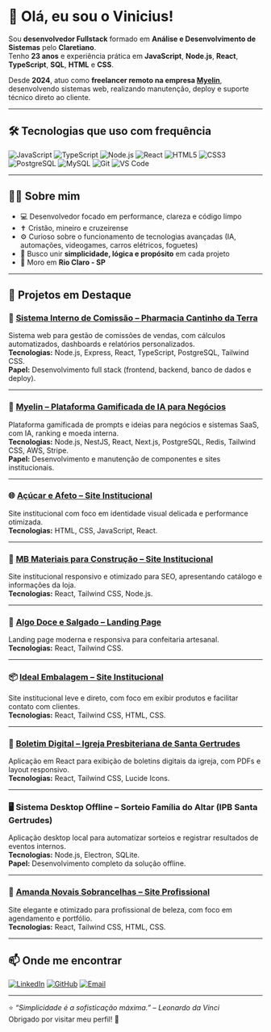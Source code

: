 # 👋 Olá, eu sou o Vinicius!

Sou **desenvolvedor Fullstack** formado em **Análise e Desenvolvimento de Sistemas** pelo **Claretiano**.  
Tenho **23 anos** e experiência prática em **JavaScript**, **Node.js**, **React**, **TypeScript**, **SQL**, **HTML** e **CSS**.  

Desde **2024**, atuo como **freelancer remoto na empresa [Myelin](https://myelin.com.br)**, desenvolvendo sistemas web, realizando manutenção, deploy e suporte técnico direto ao cliente.

---

## 🛠️ Tecnologias que uso com frequência

![JavaScript](https://img.shields.io/badge/JavaScript-323330?style=for-the-badge&logo=javascript)
![TypeScript](https://img.shields.io/badge/TypeScript-007ACC?style=for-the-badge&logo=typescript)
![Node.js](https://img.shields.io/badge/Node.js-43853D?style=for-the-badge&logo=node-dot-js&logoColor=white)
![React](https://img.shields.io/badge/React-20232A?style=for-the-badge&logo=react)
![HTML5](https://img.shields.io/badge/HTML5-E34F26?style=for-the-badge&logo=html5&logoColor=white)
![CSS3](https://img.shields.io/badge/CSS3-1572B6?style=for-the-badge&logo=css3&logoColor=white)
![PostgreSQL](https://img.shields.io/badge/PostgreSQL-316192?style=for-the-badge&logo=postgresql&logoColor=white)
![MySQL](https://img.shields.io/badge/MySQL-4479A1?style=for-the-badge&logo=mysql&logoColor=white)
![Git](https://img.shields.io/badge/Git-F05033?style=for-the-badge&logo=git&logoColor=white)
![VS Code](https://img.shields.io/badge/VS_Code-0078D4?style=for-the-badge&logo=visualstudiocode&logoColor=white)

---

## 🙋‍♂️ Sobre mim

- 💻 Desenvolvedor focado em performance, clareza e código limpo  
- ✝️ Cristão, mineiro e cruzeirense  
- ⚙️ Curioso sobre o funcionamento de tecnologias avançadas (IA, automações, videogames, carros elétricos, foguetes)  
- 🚀 Busco unir **simplicidade, lógica e propósito** em cada projeto  
- 📍 Moro em **Rio Claro - SP**   

---

## 🚀 Projetos em Destaque

### 🧮 [Sistema Interno de Comissão – Pharmacia Cantinho da Terra](https://revendaspharmacia.com.br)
Sistema web para gestão de comissões de vendas, com cálculos automatizados, dashboards e relatórios personalizados.  
**Tecnologias:** Node.js, Express, React, TypeScript, PostgreSQL, Tailwind CSS.  
**Papel:** Desenvolvimento full stack (frontend, backend, banco de dados e deploy).

---

### 🧠 [Myelin – Plataforma Gamificada de IA para Negócios](https://myelin.com.br)
Plataforma gamificada de prompts e ideias para negócios e sistemas SaaS, com IA, ranking e moeda interna.  
**Tecnologias:** Node.js, NestJS, React, Next.js, PostgreSQL, Redis, Tailwind CSS, AWS, Stripe.  
**Papel:** Desenvolvimento e manutenção de componentes e sites institucionais.

---

### 🌐 [Açúcar e Afeto – Site Institucional](https://acucareafeto.com.br)
Site institucional com foco em identidade visual delicada e performance otimizada.  
**Tecnologias:** HTML, CSS, JavaScript, React.

---

### 🧱 [MB Materiais para Construção – Site Institucional](https://mbmateriaisparaconstrucao.com.br)
Site institucional responsivo e otimizado para SEO, apresentando catálogo e informações da loja.  
**Tecnologias:** React, Tailwind CSS, Node.js.

---

### 🍰 [Algo Doce e Salgado – Landing Page](https://algodoceesalgado.com.br)
Landing page moderna e responsiva para confeitaria artesanal.  
**Tecnologias:** React, Tailwind CSS.

---

### 📦 [Ideal Embalagem – Site Institucional](https://idealembalagem.com)
Site institucional leve e direto, com foco em exibir produtos e facilitar contato com clientes.  
**Tecnologias:** React, Tailwind CSS, HTML, CSS.

---

### 📜 [Boletim Digital – Igreja Presbiteriana de Santa Gertrudes](https://boletim-ipbsg.netlify.app/)
Aplicação em React para exibição de boletins digitais da igreja, com PDFs e layout responsivo.  
**Tecnologias:** React, Tailwind CSS, Lucide Icons.

---

### 🖥️ Sistema Desktop Offline – Sorteio Família do Altar (IPB Santa Gertrudes)
Aplicação desktop local para automatizar sorteios e registrar resultados de eventos internos.  
**Tecnologias:** Node.js, Electron, SQLite.  
**Papel:** Desenvolvimento completo da solução offline.

---

### 💄 [Amanda Novais Sobrancelhas – Site Profissional](https://amandanovaissobrancelhas.com.br)
Site elegante e otimizado para profissional de beleza, com foco em agendamento e portfólio.  
**Tecnologias:** React, Tailwind CSS, HTML, CSS.

---

## 📫 Onde me encontrar

[![LinkedIn](https://img.shields.io/badge/LinkedIn-0A66C2?style=for-the-badge&logo=linkedin&logoColor=white)]([https://linkedin.com/in/vinicius](https://www.linkedin.com/in/vinicius-moraes-25992b217/))
[![GitHub](https://img.shields.io/badge/GitHub-171515?style=for-the-badge&logo=github)](https://github.com/)
[![Email](https://img.shields.io/badge/Email-333333?style=for-the-badge&logo=gmail&logoColor=white)](mailto:viniciusmoraestavares2020@gmail.com)

---

⭐ *“Simplicidade é a sofisticação máxima.” – Leonardo da Vinci*  
Obrigado por visitar meu perfil! 🚀
